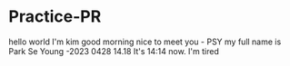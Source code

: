 # Practice-PR
hello world
I'm kim
good morning 
nice to meet you - PSY
my full name is Park Se Young -2023 0428 14.18
It's 14:14 now.
I'm tired 
